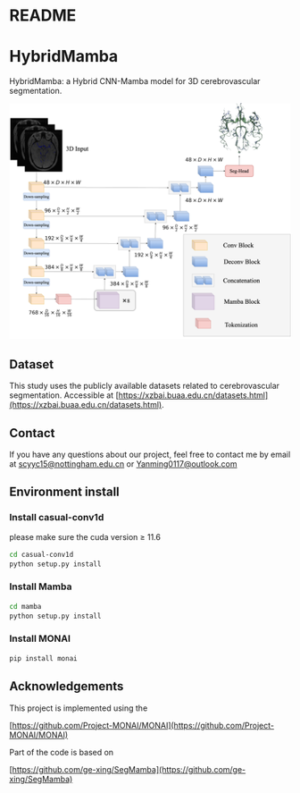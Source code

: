 # README

# HybridMamba

HybridMamba: a Hybrid CNN-Mamba model for 3D cerebrovascular segmentation. 

![process.png](imgs/process.png)

## Dataset

This study uses the publicly available datasets related to cerebrovascular segmentation. Accessible at [https://xzbai.buaa.edu.cn/datasets.html](https://xzbai.buaa.edu.cn/datasets.html). 

## Contact

If you have any questions about our project, feel free to contact me by email at [scyyc15@nottingham.edu.cn](mailto:scyyc15@nottingham.edu.cn) or [Yanming0117@outlook.com](mailto:Yanming0117@outlook.com) 

## Environment install

### Install casual-conv1d

please make sure the cuda version ≥ 11.6

```bash
cd casual-conv1d
python setup.py install
```

### Install Mamba

```bash
cd mamba
python setup.py install
```

### Install MONAI

```bash
pip install monai
```

## Acknowledgements

This project is implemented using the 

[https://github.com/Project-MONAI/MONAI](https://github.com/Project-MONAI/MONAI)

Part of the code is based on

[https://github.com/ge-xing/SegMamba](https://github.com/ge-xing/SegMamba)